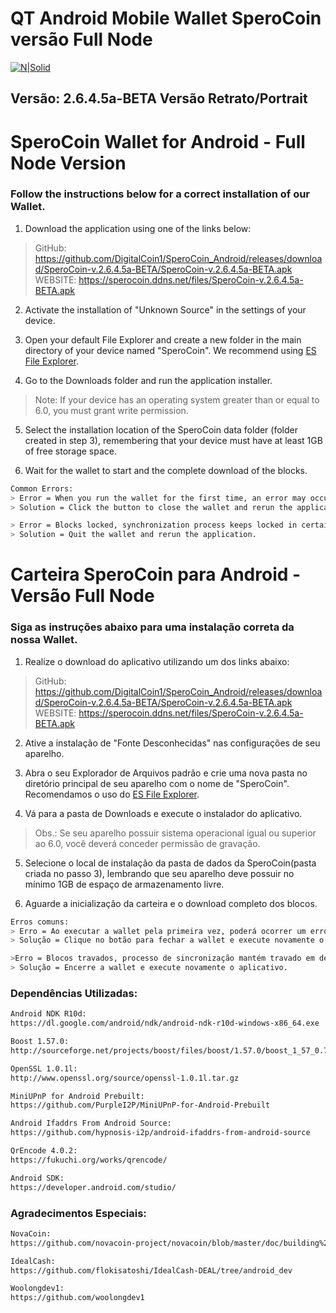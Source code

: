 # QT Android Mobile Wallet SperoCoin versão Full Node

[![N|Solid](https://sperocoin.ddns.net/files/footer-logo1.png)](https://sperocoin.ddns.net.net/)

## Versão: 2.6.4.5a-BETA Versão Retrato/Portrait

# SperoCoin Wallet for Android - Full Node Version
### Follow the instructions below for a correct installation of our Wallet.

1) Download the application using one of the links below:

> GitHub: https://github.com/DigitalCoin1/SperoCoin_Android/releases/download/SperoCoin-v.2.6.4.5a-BETA/SperoCoin-v.2.6.4.5a-BETA.apk
> WEBSITE: https://sperocoin.ddns.net/files/SperoCoin-v.2.6.4.5a-BETA.apk

2) Activate the installation of "Unknown Source" in the settings of your device.

3) Open your default File Explorer and create a new folder in the main directory of your device named "SperoCoin".
We recommend using [ES File Explorer](https://play.google.com/store/apps/details?id=com.estrongs.android.pop).

4) Go to the Downloads folder and run the application installer.

> Note: If your device has an operating system greater than or equal to 6.0, you must grant write permission.

5) Select the installation location of the SperoCoin data folder (folder created in step 3), remembering that your device must have at least 1GB of free storage space.

6) Wait for the wallet to start and the complete download of the blocks.

```sh
Common Errors:
> Error = When you run the wallet for the first time, an error may occur and it may close.
> Solution = Click the button to close the wallet and rerun the application.

> Error = Blocks locked, synchronization process keeps locked in certain block (especially in block 33331 and after it).
> Solution = Quit the wallet and rerun the application.
```


# Carteira SperoCoin para Android - Versão Full Node
### Siga as instruções abaixo para uma instalação correta da nossa Wallet.

1) Realize o download do aplicativo utilizando um dos links abaixo:

> GitHub: https://github.com/DigitalCoin1/SperoCoin_Android/releases/download/SperoCoin-v.2.6.4.5a-BETA/SperoCoin-v.2.6.4.5a-BETA.apk
> WEBSITE: https://sperocoin.ddns.net/files/SperoCoin-v.2.6.4.5a-BETA.apk

2) Ative a instalação de "Fonte Desconhecidas" nas configurações de seu aparelho.

3) Abra o seu Explorador de Arquivos padrão e crie uma nova pasta no diretório principal de seu aparelho com o nome de "SperoCoin".
Recomendamos o uso do [ES File Explorer](https://play.google.com/store/apps/details?id=com.estrongs.android.pop&hl=pt_BR).

4) Vá para a pasta de Downloads e execute o instalador do aplicativo.

> Obs.: Se seu aparelho possuir sistema operacional igual ou superior ao 6.0, você deverá conceder permissão de gravação.

5) Selecione o local de instalação da pasta de dados da SperoCoin(pasta criada no passo 3), lembrando que seu aparelho deve possuir no mínimo 1GB de espaço de armazenamento livre.

6) Aguarde a inicialização da carteira e o download completo dos blocos.

```sh
Erros comuns:
> Erro = Ao executar a wallet pela primeira vez, poderá ocorrer um erro e ela poderá se fechar.
> Solução = Clique no botão para fechar a wallet e execute novamente o aplicativo.

>Erro = Blocos travados, processo de sincronização mantém travado em determinado bloco( principalmente no bloco 33331 e após ele).
> Solução = Encerre a wallet e execute novamente o aplicativo.
```

### Dependências Utilizadas:
```sh
Android NDK R10d:
https://dl.google.com/android/ndk/android-ndk-r10d-windows-x86_64.exe

Boost 1.57.0:
http://sourceforge.net/projects/boost/files/boost/1.57.0/boost_1_57_0.7z/download

OpenSSL 1.0.1l:
http://www.openssl.org/source/openssl-1.0.1l.tar.gz

MiniUPnP for Android Prebuilt:
https://github.com/PurpleI2P/MiniUPnP-for-Android-Prebuilt

Android Ifaddrs From Android Source:
https://github.com/hypnosis-i2p/android-ifaddrs-from-android-source

QrEncode 4.0.2:
https://fukuchi.org/works/qrencode/

Android SDK:
https://developer.android.com/studio/
```

### Agradecimentos Especiais:

```sh
NovaCoin:
https://github.com/novacoin-project/novacoin/blob/master/doc/building%20novacoin-qt%20for%20android%20under%20Windows.txt

IdealCash:
https://github.com/flokisatoshi/IdealCash-DEAL/tree/android_dev

Woolongdev1:
https://github.com/woolongdev1
```
